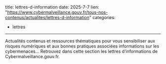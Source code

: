  
title: lettres-d-information
date: 2025-7-7
lien: "https://www.cybermalveillance.gouv.fr/tous-nos-contenus/actualites/lettres-d-information"
categories:
  - lettres
---

Actualités
contenus et ressources thématiques pour vous sensibiliser aux risques numériques et aux bonnes pratiques associées
informations sur les cybermenaces… Retrouvez dans cette section les lettres d’informations de Cybermalveillance.gouv.fr.

